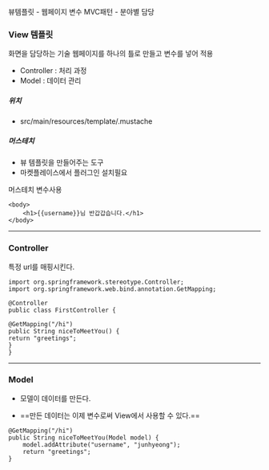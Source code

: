 뷰템플릿 - 웹페이지 변수
MVC패턴 - 분야별 담당

### View 템플릿

화면을 담당하는 기술
웹페이지를 하나의 틀로 만들고 변수를 넣어 적용
- Controller : 처리 과정 
- Model : 데이터 관리

##### 위치 
- src/main/resources/template/.mustache

##### 머스테치
- 뷰 템플릿을 만들어주는 도구
- 마켓플레이스에서 플러그인 설치필요 

머스테치 변수사용
```
<body>  
	<h1>{{username}}님 반갑갑습니다.</h1>  
</body>
```

---
### Controller

특정 url를 매핑시킨다.

```
import org.springframework.stereotype.Controller;  
import org.springframework.web.bind.annotation.GetMapping;  
  
@Controller  
public class FirstController {  
  
@GetMapping("/hi")  
public String niceToMeetYou() {  
return "greetings";  
}  
}
```

---
### Model

- 모델이 데이터를 만든다. 

- ==만든 데이터는 이제 변수로써 View에서 사용할 수 있다.==

```  
@GetMapping("/hi")  
public String niceToMeetYou(Model model) {  
	model.addAttribute("username", "junhyeong");  
	return "greetings";  
}
```

